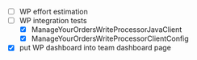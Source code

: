 - [ ] WP effort estimation
- [ ] WP integration tests
	- [x] ManageYourOrdersWriteProcessorJavaClient
	- [x] ManageYourOrdersWriteProcessorClientConfig
- [x] put WP dashboard  into team dashboard page